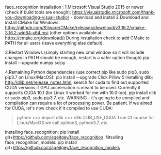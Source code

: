 face_recognition installation :
1.Microsoft Visual Studio 2015 or newer (check if build tools are enough): https://visualstudio.microsoft.com/thank-you-downloading-visual-studio/ - download and install
2.Download and install CMake for Windows: https://github.com/Kitware/CMake/releases/download/v3.16.2/cmake-3.16.2-win64-x64.msi (other options available at: https://cmake.org/download/) During installation check to add CMake to PATH for all users (leave everything else default).

3.Restart Windows (simply starting new cmd window so it will include changes in PATH should be enough, restart is a safer option though)
pip install --upgrade numpy scipy


4.Remaining Python dependencies (use correct pip like sudo pip3, sudo pip3.7 on Linux/MacOS): pip install --upgrade Click Pillow
5.Installing dlib:
http://dlib.net/release_notes.html, search for cuda to find out supported CUDA versions if GPU acceleration is meant to be used. Currently it supports CUDA 10.1 (for Linux it worked for me with 10.0 too).
pip install dlib or sudo pip3, sudo pip3.7, etc. WARNING - it's going to be compiled and compilation can require a lot of processing power. Be patient.
If we aimed for CUDA, let's now check if it compiled to use CUDA:

> python >>> import dlib >>> dlib.DLIB_USE_CUDA True
Of course for Linux/MacOS we call python3, python3.7, etc.

Installing face_recognition: pip install git+https://github.com/ageitgey/face_recognition
INtsalling face_recognition_models: pip install git+https://github.com/ageitgey/face_recognition_models
